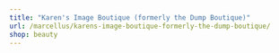 ```yaml
---
title: "Karen's Image Boutique (formerly the Dump Boutique)"
url: /marcellus/karens-image-boutique-formerly-the-dump-boutique/
shop: beauty
---
```

